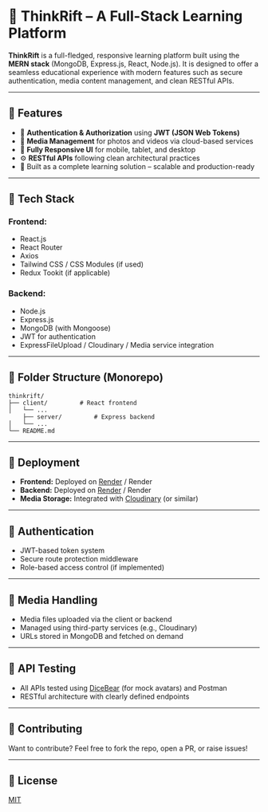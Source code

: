 # 🚀 ThinkRift – A Full-Stack Learning Platform

**ThinkRift** is a full-fledged, responsive learning platform built using the **MERN stack** (MongoDB, Express.js, React, Node.js). It is designed to offer a seamless educational experience with modern features such as secure authentication, media content management, and clean RESTful APIs.

---

## 🌟 Features

- 🔐 **Authentication & Authorization** using **JWT (JSON Web Tokens)**
- 🎥 **Media Management** for photos and videos via cloud-based services
- 📱 **Fully Responsive UI** for mobile, tablet, and desktop
- ⚙️ **RESTful APIs** following clean architectural practices
- 🧠 Built as a complete learning solution – scalable and production-ready

---

## 🧰 Tech Stack

### Frontend:
- React.js
- React Router
- Axios
- Tailwind CSS / CSS Modules (if used)
- Redux Tookit (if applicable)

### Backend:
- Node.js
- Express.js
- MongoDB (with Mongoose)
- JWT for authentication
- ExpressFileUpload / Cloudinary / Media service integration

---

## 📁 Folder Structure (Monorepo)

```
thinkrift/
├── client/         # React frontend
│   └── ...
    ├── server/         # Express backend
│   └── ...
└── README.md
```

---

## 🚀 Deployment

- **Frontend:** Deployed on [Render](https://render.com) / Render
- **Backend:** Deployed on [Render](https://render.com) / Render 
- **Media Storage:** Integrated with [Cloudinary](https://cloudinary.com) (or similar)

---

## 🔐 Authentication

- JWT-based token system
- Secure route protection middleware
- Role-based access control (if implemented)

---

## 📸 Media Handling

- Media files uploaded via the client or backend
- Managed using third-party services (e.g., Cloudinary)
- URLs stored in MongoDB and fetched on demand

---

## 🧪 API Testing

- All APIs tested using [DiceBear](https://www.dicebear.com) (for mock avatars) and Postman
- RESTful architecture with clearly defined endpoints

---

## 🤝 Contributing

Want to contribute? Feel free to fork the repo, open a PR, or raise issues!

---

## 📃 License

[MIT](LICENSE)
